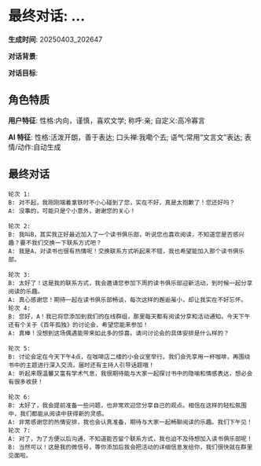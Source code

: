 # 最终对话: ...

**生成时间**: 20250403_202647

**对话背景**: 

**对话目标**: 

## 角色特质

**用户特征**: 性格:内向，谨慎，喜欢文学; 称呼:亲; 自定义:高冷寡言

**AI 特征**: 性格:活泼开朗，善于表达; 口头禅:我嘞个去; 语气:常用“文言文”表达; 表情/动作:自动生成

## 最终对话

```
轮次 1:
B: 对不起，我刚刚端着拿铁时不小心碰到了您，实在不好，真是太抱歉了！您还好吗？
A: 没事的，可能只是个小意外，谢谢您的关心！

轮次 2:
B: 我叫B，其实我正好最近加入了一个读书俱乐部，听说您也喜欢阅读，不知道您是否感兴趣？要不我们交换一下联系方式吧？
A: 我是A，对读书也很有热情呢！交换联系方式听起来不错，我也希望能加入那个读书俱乐部。

轮次 3:
B: 太好了！这是我的联系方式，我会邀请您参加下周的读书俱乐部迎新活动，到时候一起分享阅读的乐趣。
A: 真心感谢您！期待一起在读书俱乐部畅谈，每次这样的邂逅虽小，却让我实在不好忘怀。
轮次 4:
B: 您好，A！我已将您添加到我们的在线群组，那里每天都有阅读分享和活动通知。今天下午还有个关于《百年孤独》的讨论会，希望您能来参加！
A: 真棒！没想到这场偶遇能带来如此多的惊喜。请问讨论会的具体安排是什么样的？

轮次 5:
B: 讨论会定在今天下午4点，在咖啡店二楼的小会议室举行。我们会先享用一杯咖啡，再围绕书中的主题进行深入交流，届时还有主持人引导话题哦！
A: 听起来既温馨又富有学术气息，我很期待能与大家一起探讨书中的隐喻和情感表达，想必会有很多收获！

轮次 6:
B: 太好了，我会提前准备一些问题，也非常欢迎您分享自己的观点。相信在这样的轻松氛围中，我们都能从阅读中获得新的灵感。
A: 非常感谢您的热情安排，我也会认真准备，期待与大家一起畅聊阅读的乐趣。我们下午见！
轮次 7:
A: 对了，为了方便以后沟通，不知道能否留个联系方式，我也迫不及待想加入读书俱乐部呢！
B: 当然可以！这是我的微信号，等你添加后我会把活动的详细信息发给你，我们很快就在群里见面啦。
```
